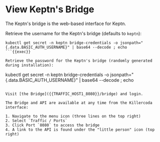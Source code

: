 # View Keptn's Bridge

The Keptn's bridge is the web-based interface for Keptn.

Retrieve the username for the Keptn's bridge (defaults to `keptn`):

```
kubectl get secret -n keptn bridge-credentials -o jsonpath="{.data.BASIC_AUTH_USERNAME}" | base64 --decode ; echo
```{{exec}}

Retrieve the password for the Keptn's bridge (randomly generated during installation):

```
kubectl get secret -n keptn bridge-credentials -o jsonpath="{.data.BASIC_AUTH_USERNAME}" | base64 --decode ; echo
```{{exec}}

Visit [the Bridge]({{TRAFFIC_HOST1_8080}}/bridge) and login.

The Bridge and API are available at any time from the Killercoda interface:

1. Navigate to the menu icon (three lines on the top right)
2. Select `Traffic / Ports`
3. Click Port `8080` to access the bridge
4. A link to the API is found under the "little person" icon (top right)
